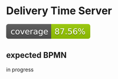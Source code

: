# Delivery Time Server

[![Coverage Status](./reports/coverage-badge.svg?dummy=8484743)]()

## expected BPMN

in progress
